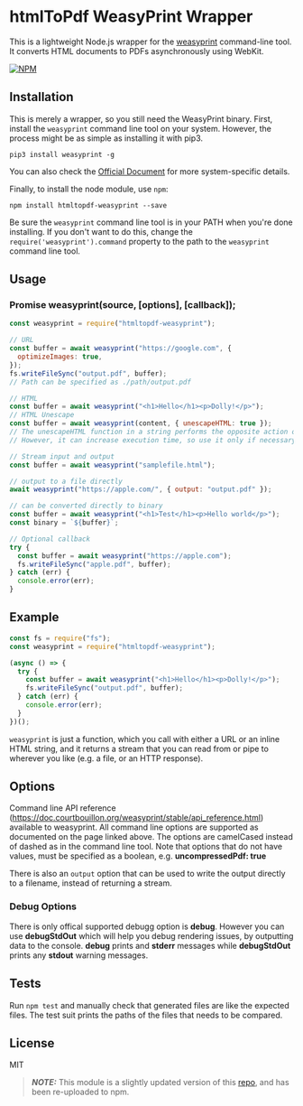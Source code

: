 # htmlToPdf WeasyPrint Wrapper

This is a lightweight Node.js wrapper for the [weasyprint](http://weasyprint.org/) command-line tool. It converts HTML documents to PDFs asynchronously using WebKit.

[![NPM](https://nodei.co/npm/htmltopdf-wasyprint.svg)](https://nodei.co/npm/htmltopdf-wasyprint/)

## Installation

This is merely a wrapper, so you still need the WeasyPrint binary. First, install the `weasyprint` command line tool on your system. However, the process might be as simple as installing it with pip3.

    pip3 install weasyprint -g

You can also check the [Official Document](https://doc.courtbouillon.org/weasyprint/stable/first_steps.html#installation) for more system-specific details.

Finally, to install the node module, use `npm`:

    npm install htmltopdf-weasyprint --save

Be sure the `weasyprint` command line tool is in your PATH when you're done installing. If you don't want to do this, change
the `require('weasyprint').command` property to the path to the `weasyprint` command line tool.

## Usage

### Promise weasyprint(source, [options], [callback]);

```javascript
const weasyprint = require("htmltopdf-weasyprint");

// URL
const buffer = await weasyprint("https://google.com", {
  optimizeImages: true,
});
fs.writeFileSync("output.pdf", buffer);
// Path can be specified as ./path/output.pdf

// HTML
const buffer = await weasyprint("<h1>Hello</h1><p>Dolly!</p>");
// HTML Unescape
const buffer = await weasyprint(content, { unescapeHTML: true });
// The unescapeHTML function in a string performs the opposite action of escape.
// However, it can increase execution time, so use it only if necessary.

// Stream input and output
const buffer = await weasyprint("samplefile.html");

// output to a file directly
await weasyprint("https://apple.com/", { output: "output.pdf" });

// can be converted directly to binary
const buffer = await weasyprint("<h1>Test</h1><p>Hello world</p>");
const binary = `${buffer}`;

// Optional callback
try {
  const buffer = await weasyprint("https://apple.com");
  fs.writeFileSync("apple.pdf", buffer);
} catch (err) {
  console.error(err);
}
```

## Example

```javascript
const fs = require("fs");
const weasyprint = require("htmltopdf-weasyprint");

(async () => {
  try {
    const buffer = await weasyprint("<h1>Hello</h1><p>Dolly!</p>");
    fs.writeFileSync("output.pdf", buffer);
  } catch (err) {
    console.error(err);
  }
})();
```

`weasyprint` is just a function, which you call with either a URL or an inline HTML string, and it returns
a stream that you can read from or pipe to wherever you like (e.g. a file, or an HTTP response).

## Options

Command line API reference (https://doc.courtbouillon.org/weasyprint/stable/api_reference.html) available to
weasyprint. All command line options are supported as documented on the page linked above. The
options are camelCased instead of dashed as in the command line tool. Note that options that do not have values, must be specified as a boolean, e.g. **uncompressedPdf: true**

There is also an `output` option that can be used to write the output directly to a filename, instead of returning
a stream.

### Debug Options

There is only offical supported debugg option is **debug**. However you can use **debugStdOut** which will help you debug rendering issues, by outputting data to the console. **debug** prints and **stderr** messages while **debugStdOut** prints any **stdout** warning messages.

## Tests

Run `npm test` and manually check that generated files are like the expected files. The test suit prints the paths of the files that needs to be compared.

## License

MIT

> **_NOTE:_** This module is a slightly updated version of this [repo](https://github.com/tdzienniak/node-weasyprint), and has been re-uploaded to npm.
